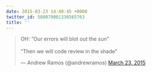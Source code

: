 ```yaml
---
date: 2015-03-23 14:49:45 +0000
twitter_id: 580079001336565763
title: ''
---
```


<blockquote class="twitter-tweet"><p lang="en" dir="ltr">OH: “Our errors will blot out the sun”<br><br>“Then we will code review in the shade”</p>&mdash; Andrew Ramos (@andrewramos) <a href="https://twitter.com/andrewramos/status/580075221669015552?ref_src=twsrc%5Etfw">March 23, 2015</a></blockquote>
<script async src="https://platform.twitter.com/widgets.js" charset="utf-8"></script>
